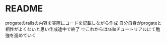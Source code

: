 # README

progateのrailsの内容を実際にコードを記載しながら作成
自分自身がprogateと相性がよくないと思い作成途中で終了
⇨これからはrailsチュートリアルにて勉強を進めていく
